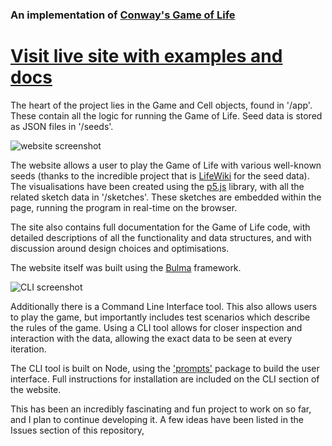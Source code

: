 ### An implementation of [Conway's Game of Life](https://en.wikipedia.org/wiki/Conway%27s_Game_of_Life)

# [Visit live site with examples and docs](https://aabbabar.github.io/game-of-life/)

The heart of the project lies in the Game and Cell objects, found in '/app'. These contain all the logic for running the Game of Life. Seed data is stored as JSON files in '/seeds'.


![website screenshot](https://i.imgur.com/XrD3m1j.png)


The website allows a user to play the Game of Life with various well-known seeds (thanks to the incredible project that is [LifeWiki](https://www.conwaylife.com/wiki/Main_Page) for the seed data). The visualisations have been created using the [p5.js](https://p5js.org/) library, with all the related sketch data in '/sketches'. These sketches are embedded within the page, running the program in real-time on the browser.

The site also contains full documentation for the Game of Life code, with detailed descriptions of all the functionality and data structures, and with discussion around design choices and optimisations. 

The website itself was built using the [Bulma](https://bulma.io/) framework.



![CLI screenshot](https://i.imgur.com/rkkGv10.png)

Additionally there is a Command Line Interface tool. This also allows users to play the game, but importantly includes test scenarios which describe the rules of the game. Using a CLI tool allows for closer inspection and interaction with the data, allowing the exact data to be seen at every iteration.

The CLI tool is built on Node, using the ['prompts'](https://www.npmjs.com/package/prompts) package to build the user interface. Full instructions for installation are included on the CLI section of the website.


This has been an incredibly fascinating and fun project to work on so far, and I plan to continue developing it. A few ideas have been listed in the Issues section of this repository,

